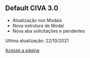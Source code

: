 ## Default CIVA 3.0

* Atualização nos Modais
* Nova estrutura de Modal
* Nova aba solicitações e pendentes
 
Ultima atualização: 22/10/2021


[Acesse a página](https://forsoft-academy-full-stack.github.io/default-civa.github.io/html/index.html)
